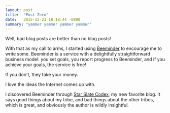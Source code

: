```yaml
---
layout: post
title:  "Post Zero"
date:   2015-12-23 18:18:44 -0800
summary: "yammer yammer yammer yammer"
---
```


Well, bad blog posts are better than no blog posts!

With that as my call to arms, I started using [Beeminder][beeminder] to encourage me to write some. Beeminder is a service with a delightfully straightforward business model: you set goals, you report progress to Beeminder, and if you achieve your goals, the service is free!

If you don't, they take your money.

I love the ideas the Internet comes up with.

I discovered Beeminder through [Star Slate Codex][ssc], my new favorite blog. It says good things about my tribe, and bad things about the other tribes, which is great, and obviously the author is wildly insightful.




[beeminder]: https://www.beeminder.com/
[newcomb]: https://en.wikipedia.org/wiki/Newcomb%27s_paradox
[ssc]: http://slatestarcodex.com/
